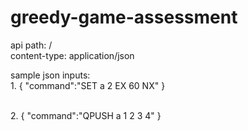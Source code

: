 # greedy-game-assessment
api path:
/
<br>
content-type:
application/json

sample json inputs:
<br>
1.
{
   "command":"SET a 2 EX 60 NX"
}

<br>
2.
{
  "command":"QPUSH a 1 2 3 4"
}
